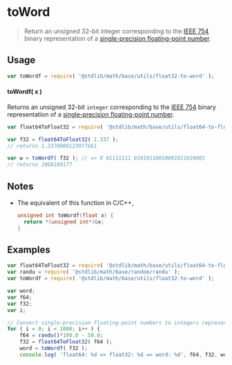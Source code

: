 toWord
===

> Return an unsigned 32-bit integer corresponding to the [IEEE 754][ieee754] binary representation of a [single-precision floating-point number][ieee754].


<!-- <usage> -->

## Usage

``` javascript
var toWordf = require( '@stdlib/math/base/utils/float32-to-word' );
```

#### toWordf( x )

Returns an unsigned 32-bit `integer` corresponding to the [IEEE 754][ieee754] binary representation of a [single-precision floating-point number][ieee754].

``` javascript
var float64ToFloat32 = require( '@stdlib/math/base/utils/float64-to-float32' );

var f32 = float64ToFloat32( 1.337 );
// returns 1.3370000123977661

var w = toWordf( f32 ); // => 0 01111111 01010110010001011010001
// returns 1068180177
```

<!-- </usage> -->


<!-- <notes> -->

## Notes

* The equivalent of this function in C/C++,

    ``` c
    unsigned int toWordf(float x) {
      return *(unsigned int*)&x;
    }
    ```

<!-- </notes> -->


<!-- <examples> -->

## Examples

``` javascript
var float64ToFloat32 = require( '@stdlib/math/base/utils/float64-to-float32' );
var randu = require( '@stdlib/math/base/random/randu' );
var toWordf = require( '@stdlib/math/base/utils/float32-to-word' );

var word;
var f64;
var f32;
var i;

// Convert single-precision floating-point numbers to integers representing the binary literal...
for ( i = 0; i < 1000; i++ ) {
    f64 = randu()*100.0 - 50.0;
    f32 = float64ToFloat32( f64 );
    word = toWordf( f32 );
    console.log( 'float64: %d => float32: %d => word: %d', f64, f32, word );
```

<!-- </examples> -->


<!-- <links> -->

[ieee754]: https://en.wikipedia.org/wiki/IEEE_754-1985

<!-- </links> -->
